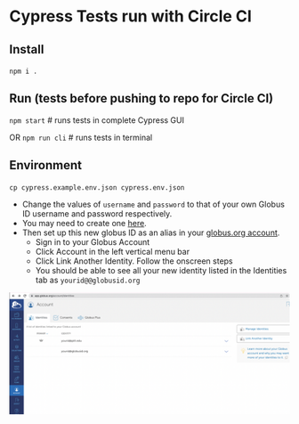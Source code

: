 # Cypress Tests run with Circle CI

## Install
`npm i .`

## Run (tests before pushing to repo for Circle CI)
`npm start` # runs tests in complete Cypress GUI

OR
`npm run cli` # runs tests in terminal

## Environment
`cp cypress.example.env.json cypress.env.json`

- Change the values of `username` and `password` to that of your own Globus ID username and password respectively. 
- You may need to create one [here](https://www.globusid.org/login).
- Then set up this new globus ID as an alias in your [globus.org account](https://app.globus.org/).
  - Sign in to your Globus Account
  - Click Account in the left vertical menu bar
  - Click Link Another Identity. Follow the onscreen steps 
  - You should be able to see all your new identity listed in the Identities tab as `yourid@@globusid.org`

![Provenance UI](./docs/imgs/MD-globus.png)